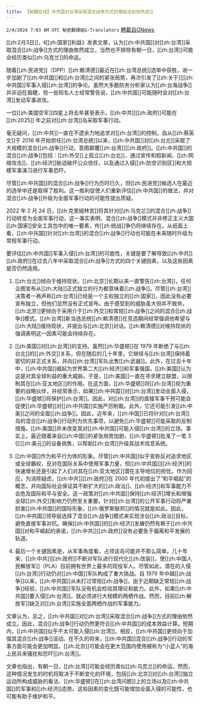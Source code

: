 ```yaml
---
title: 【秘翻在线】中共国对台湾采取混合战争方式的理由当前依然成立
---
```

`2/4/2024 7:03 AM UTC 秘密翻譯組G-Translators` [轉載自GNews](https://gnews.org/articles/2280102)

[[zh:2月3日]]，《[[zh:国家]]利益》发表文章，认为[[zh:中共国]]对[[zh:台湾]]采取混合[[zh:战争]]方式的理由依然成立，当然也不排除有朝一日，[[zh:台湾]]可能会经历类似[[zh:乌克兰]]的命运。

随着[[zh:民进党]]（DPP）[[zh:赖清德]]最近在[[zh:台湾总统]]选举中获胜，进一步加剧了[[zh:中共国]]和[[zh:台湾]]之间的紧张局势，再次引发了[[zh:关于]][[zh:中共国]]军事入侵[[zh:台湾]]的争论。虽然大多数防务分析家认为[[zh:台海战争]]并非迫在眉睫，但一些知名人士经常警告说，[[zh:中共国]]可能随时会对[[zh:台湾]]发动军事进攻。

一位[[zh:美国空军]]四星上将去年甚至表示，[[zh:中共]][[zh:政府]]可能在 [[zh:2025]] 年之前对[[zh:台湾]]岛采取军事行动。

毫无疑问，[[zh:中共]]一直在不遗余力地追求对[[zh:台湾]]的控制。自从[[zh:蔡英文]]于 2016 年开始担任[[zh:台湾总统]]以来，[[zh:中共国]]对[[zh:台北]]采取了大规模的混合[[zh:战争]]行动，意图颠覆[[zh:台湾]][[zh:政府]]。[[zh:中共国]]的混合[[zh:战争]]包括：[[zh:外交]]上孤立[[zh:台北]]，通过宣传和假新闻、[[zh:网络攻击]]、[[zh:经济]]胁迫破坏公众信任，以及通过入侵[[zh:防空识别区]]和大规模军事演习进行军事恐吓。

尽管[[zh:中共国]]的混合[[zh:战争]]行为历时已久，但[[zh:民进党]]候选人在最近的选举中还是取得了胜利。这一胜利促使人们重新评估[[zh:中共国]]的做法，并对混合[[zh:战争]]升级为全面军事行动的可能性提出质疑。

2022 年 2 月 24 日，[[zh:克里姆林宫]]将其针对[[zh:乌克兰]]的混合[[zh:战争]]行动转变为全面军事行动，这一事实表明，混合[[zh:战争]]模式并非修正主义大国[[zh:国家]]安全工具包中的唯一要素，传[[zh:统战]]争仍将继续存在。从纸面上看，[[zh:中共国]]针对[[zh:台湾]]的混合[[zh:战争]]行动也可能在未来随时升级为常规军事行动。

要评估[[zh:中共国]]军事入侵[[zh:台湾]]的可能性，关键是要了解导致[[zh:中共]][[zh:政府]]在过去八年中采取混合[[zh:战争]]方式的四个关键因素，以及这些因素是否仍然适用。

1.  [[zh:台北]]倾向于维持现状。[[zh:北京]]长期以来一直警告[[zh:台湾]]，任何企图宣布从[[zh:大陆]]正式独立的行为都意味着[[zh:战争]]。尽管[[zh:台湾]]决策者一再声称[[zh:台湾]]已经是一个主权独立的[[zh:国家]]，因此没有必要宣布独立，但他们显然没有正式宣布。由于感受到的威胁虽大但并不致命，[[zh:北京]]更倾向于采用介于[[zh:外交]]和常规[[zh:战争]]之间的混合[[zh:战争]]模式。[[zh:台湾]]新当选总统[[zh:赖清德]]在竞选期间经常强调他希望与[[zh:大陆]]维持现状，并提出与[[zh:北京]]对话。[[zh:赖清德]]对维持现状的强调表明这一因素可能会持续存在。

2.  [[zh:美国]]对[[zh:台湾]]的支持。虽然[[zh:华盛顿]]在 1979 年断绝了与[[zh:台北]]的[[zh:外交]]关系，但在随后的几十年里，它继续与[[zh:台湾]]保持着密切的非正式关系，并向[[zh:台湾]]军队出售[[zh:武器]]。此外，在过去十年中，[[zh:中共国]]崛起为世界第二大[[zh:经济]]和军事强国，[[zh:美国]]认为这是对其全球利益的重大威胁。于是，[[zh:美国]]一直在寻求建立联盟，以限制其在[[zh:亚太地区]]的作用。在这方面，[[zh:华盛顿]]将[[zh:台湾]]视为重要的战略伙伴，并经常表示，如果[[zh:中共国]]对[[zh:台湾]]发动全面入侵，[[zh:华盛顿]]将保护[[zh:台湾]]。因此，对[[zh:台湾]]的直接军事干预可能会促使[[zh:华盛顿]]对[[zh:中共国]]实施严厉制裁。此外，它还可能引发[[zh:中美]]之间的全面[[zh:战争]]。因此，近年来，[[zh:中国]]已将针对[[zh:台湾]]岛的混合[[zh:战争]]行动列为优先事项，以避免[[zh:华盛顿]]可能采取的反制措施。[[zh:美国]]并未改变其对[[zh:中共国]]可能入侵[[zh:台湾]]的立场。事实上，最近随着来自[[zh:中国]]的紧张局势加剧，[[zh:华盛顿]]批准了一笔 3 亿[[zh:美元]]的设备销售，以帮助[[zh:台湾]]升级其战术信息系统。

3.  [[zh:中国]]作为和平行为体的形象。尽管[[zh:中共国]]似乎宣称反对追求地区或全球霸权，反对在国际关系中使用军事力量，但[[zh:中共国]][[zh:经济]]的快速增长还是引起了人们对其在[[zh:亚太地区]]潜在主导地位的担忧。作为回应，为消除疑虑，[[zh:中共]][[zh:政府]]在 2000 年代初提出了“和平崛起”的概念，并向国际社会保证其不断扩大的[[zh:政治]]、[[zh:经济]]和军事能力不会危及国际和平与安全。这一政策对[[zh:中共国]]保持[[zh:经济]]增长和增强全球[[zh:外交]]影响力仍然至关重要。针对[[zh:台湾]]的公开军事行动将严重损害[[zh:中共国]]的国际形象，[[zh:俄罗斯联邦]]的情况就是如此。因此，[[zh:中共国]]领导层选择了混合[[zh:战争]]模式来实现涉台[[zh:政治]]目标，避免直接军事对抗。确保[[zh:中共国]]的[[zh:经济]]发展仍然有赖于[[zh:中共国]]对和平崛起的承诺，[[zh:中共]][[zh:政府]]没有必要急于偏离和平发展的轨道。

4.  最后一个关键因素是，从军事角度看，占领该岛可能并不那么简单。几十年来，[[zh:中共]][[zh:政府]]不断对军队进行现代化[[zh:改装]]，使[[zh:中国人民解放军]]（PLA）目前拥有世界上最多的现役军人。尽管如此，潜在的入侵[[zh:台湾]]行动仍对[[zh:中国]]军队构成了重大挑战。自 1979 年中越[[zh:战争]]以来，[[zh:中共国]]从未打过常规[[zh:战争]]。由于近期缺乏常规[[zh:战争]]经验，[[zh:中共国]]军队没有机会检验其理论和能力。此外，如果[[zh:中共国]]要入侵[[zh:台湾]]，就必须进行大规模的两栖作战。然而，目前[[zh:解放军]]缺乏对[[zh:台湾]]实施全面两栖作战的军事能力。

文章认为，总之，[[zh:中共国]]对[[zh:台湾]]采取混合[[zh:战争]]方式的理由依然成立。因此，混合[[zh:战争]]行动仍然更符合[[zh:中共国]]的成本效益计算。短期内，[[zh:中共国]]似乎不太可能入侵[[zh:台湾]]。相反，[[zh:中共国]]更倾向于加强其混合[[zh:战争]]活动。在不久的将来，[[zh:中共国]]混合[[zh:战争]]行动的军事方面可能会更加明显。[[zh:北京]]可能会在更大范围内使用被称为“小蓝人”的海上民兵来骚扰和恐吓[[zh:台湾]]。

文章也指出，有朝一日，[[zh:台湾]]可能会经历类似[[zh:乌克兰]]的命运。然而，这种情况发生的时机将取决于不断变化的环境，包括[[zh:北京]]对[[zh:台湾]]独立运动所构成威胁的看法、[[zh:华盛顿]]在[[zh:台湾问题]]上的立场以及[[zh:中共国]]的军事和[[zh:经济]]态势。这些因素的变化既可能增加全面入侵的可能性，也可能有助于维护和平。

